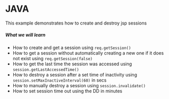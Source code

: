 # JAVA 
This example demonstrates how to create and destroy jsp sessions 

##### What we will learn
- How to create and get a session using `req.getSession()`
- How to get a session without automatically creating a new one if it does not exist using `req.getSession(false)`
- How to get the last time the session was accessed using `session.getLastAccessedTime()`
- How to destroy a session after a set time of inactivity using `session.setMaxInactiveInterval(60)` in secs
- How to manually destroy a session using `session.invalidate()`
- How to set session time out using the DD in minutes